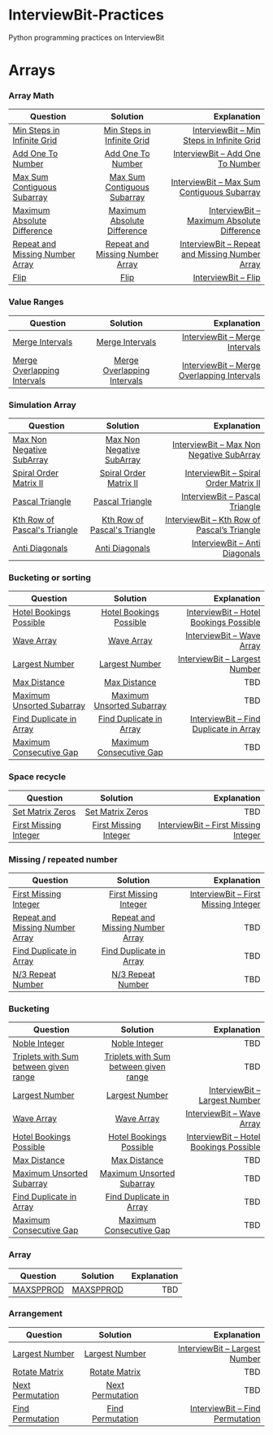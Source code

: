 # InterviewBit-Practices
Python programming practices on InterviewBit

# Arrays
### Array Math
| Question        | Solution           | Explanation  |
| ------------- |:-------------:| -----:|
| [Min Steps in Infinite Grid](https://www.interviewbit.com/problems/min-steps-in-infinite-grid/)      | [Min Steps in Infinite Grid](https://github.com/woodyko3234/InterviewBit-Practices/blob/master/Arrays/Array%20Math/Min_Steps_in_Infinite_Grid.py) | [InterviewBit – Min Steps in Infinite Grid](https://python5566.wordpress.com/2019/01/04/interviewbit-min-steps-in-infinite-grid/) |
| [Add One To Number](https://www.interviewbit.com/problems/add-one-to-number/)      | [Add One To Number](https://github.com/woodyko3234/InterviewBit-Practices/blob/master/Arrays/Array%20Math/Add_One_To_Number.py)      |   [InterviewBit – Add One To Number](https://python5566.wordpress.com/2017/10/26/interviewbit-add-one-to-number/) |
| [Max Sum Contiguous Subarray](https://www.interviewbit.com/problems/max-sum-contiguous-subarray/) | [Max Sum Contiguous Subarray](https://github.com/woodyko3234/InterviewBit-Practices/blob/master/Arrays/Array%20Math/Max_Sum_Contiguous_Subarray.py)      |    [InterviewBit – Max Sum Contiguous Subarray](https://python5566.wordpress.com/2019/01/04/interviewbit-max-sum-contiguous-subarray/) |
| [Maximum Absolute Difference](https://www.interviewbit.com/problems/maximum-absolute-difference/) | [Maximum Absolute Difference](https://github.com/woodyko3234/InterviewBit-Practices/blob/master/Arrays/Array%20Math/Maximum_Absolute_Difference.py) | [InterviewBit – Maximum Absolute Difference](https://python5566.wordpress.com/2019/01/04/interviewbit-maximum-absolute-difference/) |
| [Repeat and Missing Number Array](https://www.interviewbit.com/problems/repeat-and-missing-number-array/) | [Repeat and Missing Number Array](https://github.com/woodyko3234/InterviewBit-Practices/blob/master/Arrays/Array%20Math/Repeat_and_Missing_Number_Array.py) | [InterviewBit – Repeat and Missing Number Array](https://python5566.wordpress.com/2019/01/06/interviewbit-repeat-and-missing-number-array/) |
|[Flip](https://www.interviewbit.com/problems/flip/) | [Flip](https://github.com/woodyko3234/InterviewBit-Practices/blob/master/Arrays/Array%20Math/Flip.py) | [InterviewBit – Flip](https://python5566.wordpress.com/2017/11/21/interviewbit-flip/) |

### Value Ranges
| Question        | Solution           | Explanation  |
| ------------- |:-------------:| -----:|
| [Merge Intervals](https://www.interviewbit.com/problems/merge-intervals/) | [Merge Intervals](https://github.com/woodyko3234/InterviewBit-Practices/blob/master/Arrays/Value%20Ranges/Merge_Intervals.py) | [InterviewBit – Merge Intervals](https://python5566.wordpress.com/2019/01/07/interviewbit-merge-intervals/) |
| [Merge Overlapping Intervals](https://www.interviewbit.com/problems/merge-overlapping-intervals/) | [Merge Overlapping Intervals](https://github.com/woodyko3234/InterviewBit-Practices/blob/master/Arrays/Value%20Ranges/Merge_Overlapping_Intervals.py) | [InterviewBit – Merge Overlapping Intervals](https://python5566.wordpress.com/2019/01/07/interviewbit-merge-overlapping-intervals/) |

### Simulation Array
| Question        | Solution           | Explanation  |
| ------------- |:-------------:| -----:|
|[Max Non Negative SubArray](https://www.interviewbit.com/problems/max-non-negative-subarray/) | [Max Non Negative SubArray](https://github.com/woodyko3234/InterviewBit-Practices/blob/master/Arrays/Simulation%20Array/Max_Non_Negative_SubArray.py) | [InterviewBit – Max Non Negative SubArray](https://python5566.wordpress.com/2019/01/11/interviewbit-max-non-negative-subarray/) |
|[Spiral Order Matrix II](https://www.interviewbit.com/problems/spiral-order-matrix-ii/) | [Spiral Order Matrix II](https://github.com/woodyko3234/InterviewBit-Practices/blob/master/Arrays/Simulation%20Array/Spiral_Order_Matrix_II.py) | [InterviewBit – Spiral Order Matrix II](https://python5566.wordpress.com/2019/01/11/interviewbit-spiral-order-matrix-ii/) |
|[Pascal Triangle](https://www.interviewbit.com/problems/pascal-triangle/) | [Pascal Triangle](https://github.com/woodyko3234/InterviewBit-Practices/blob/master/Arrays/Simulation%20Array/Pascal_Triangle.py) | [InterviewBit – Pascal Triangle](https://python5566.wordpress.com/2019/01/15/interviewbit-pascal-triangle/) |
|[Kth Row of Pascal's Triangle](https://www.interviewbit.com/problems/kth-row-of-pascals-triangle/) | [Kth Row of Pascal's Triangle](https://github.com/woodyko3234/InterviewBit-Practices/blob/master/Arrays/Simulation%20Array/Kth_Row_of_Pascal's_Triangle.py) | [InterviewBit – Kth Row of Pascal’s Triangle](https://python5566.wordpress.com/2019/01/15/interviewbit-kth-row-of-pascals-triangle/) |
|[Anti Diagonals](https://www.interviewbit.com/problems/anti-diagonals/) | [Anti Diagonals](https://github.com/woodyko3234/InterviewBit-Practices/blob/master/Arrays/Simulation%20Array/Anti_Diagonals.py) | [InterviewBit – Anti Diagonals](https://python5566.wordpress.com/2017/10/27/interviewbit-anti-diagonals/) |

### Bucketing or sorting
| Question        | Solution           | Explanation  |
| ------------- |:-------------:| -----:|
|[Hotel Bookings Possible](https://www.interviewbit.com/problems/hotel-bookings-possible/) | [Hotel Bookings Possible](https://github.com/woodyko3234/InterviewBit-Practices/blob/master/Arrays/Bucketing%20and%20Sorting/Hotel_Bookings_Possible.py) | [InterviewBit – Hotel Bookings Possible](https://python5566.wordpress.com/2019/01/18/interviewbit-hotel-bookings-possible/) |
|[Wave Array](https://www.interviewbit.com/problems/wave-array/) | [Wave Array](https://github.com/woodyko3234/InterviewBit-Practices/blob/master/Arrays/Bucketing%20and%20Sorting/Wave_Array.py) | [InterviewBit – Wave Array](https://python5566.wordpress.com/2019/01/18/interviewbit-wave-array/) |
|[Largest Number](https://www.interviewbit.com/problems/largest-number/) | [Largest Number](https://github.com/woodyko3234/InterviewBit-Practices/blob/master/Arrays/Bucketing%20and%20Sorting/Largest_Number.py) | [InterviewBit – Largest Number](https://python5566.wordpress.com/2019/01/18/interviewbit-largest-number/) |
|[Max Distance](https://www.interviewbit.com/problems/max-distance/) | [Max Distance](https://github.com/woodyko3234/InterviewBit-Practices/blob/master/Arrays/Bucketing%20and%20Sorting/Max_Distance.py) | TBD |
|[Maximum Unsorted Subarray](https://www.interviewbit.com/problems/maximum-unsorted-subarray/) | [Maximum Unsorted Subarray](https://github.com/woodyko3234/InterviewBit-Practices/blob/master/Arrays/Bucketing%20and%20Sorting/Maximum_Unsorted_Subarray.py) | TBD |
|[Find Duplicate in Array](https://www.interviewbit.com/problems/find-duplicate-in-array/) | [Find Duplicate in Array](https://github.com/woodyko3234/InterviewBit-Practices/blob/master/Arrays/Bucketing%20and%20Sorting/Find_Duplicate_in_Array.py) | [InterviewBit – Find Duplicate in Array](https://python5566.wordpress.com/2017/11/01/interviewbit-find-duplicate-in-array/) |
|[Maximum Consecutive Gap](https://www.interviewbit.com/problems/maximum-consecutive-gap/) | [Maximum Consecutive Gap](https://github.com/woodyko3234/InterviewBit-Practices/blob/master/Arrays/Bucketing%20and%20Sorting/Maximum_Consecutive_Gap.py) | TBD |

### Space recycle
| Question        | Solution           | Explanation  |
| ------------- |:-------------:| -----:|
|[Set Matrix Zeros](https://www.interviewbit.com/problems/set-matrix-zeros/) | [Set Matrix Zeros](https://github.com/woodyko3234/InterviewBit-Practices/blob/master/Arrays/Space%20Recycle/Set_Matrix_Zeros.py) | TBD |
|[First Missing Integer](https://www.interviewbit.com/problems/first-missing-integer/) | [First Missing Integer](https://github.com/woodyko3234/InterviewBit-Practices/blob/master/Arrays/Space%20Recycle/First_Missing_Integer.py) | [InterviewBit – First Missing Integer](https://python5566.wordpress.com/2017/11/13/interviewbit-first-missing-integer/) |

### Missing / repeated number
| Question        | Solution           | Explanation  |
| ------------- |:-------------:| -----:|
|[First Missing Integer](https://www.interviewbit.com/problems/first-missing-integer/) | [First Missing Integer](https://github.com/woodyko3234/InterviewBit-Practices/blob/master/Arrays/Space%20Recycle/First_Missing_Integer.py) | [InterviewBit – First Missing Integer](https://python5566.wordpress.com/2017/11/13/interviewbit-first-missing-integer/) |
|[Repeat and Missing Number Array](https://www.interviewbit.com/problems/repeat-and-missing-number-array/) | [Repeat and Missing Number Array](https://github.com/woodyko3234/InterviewBit-Practices/blob/master/Arrays/Array%20Math/Repeat_and_Missing_Number_Array.py) | TBD |
|[Find Duplicate in Array](https://www.interviewbit.com/problems/find-duplicate-in-array/) | [Find Duplicate in Array](https://github.com/woodyko3234/InterviewBit-Practices/blob/master/Arrays/Missing%20or%20repeated%20number/Find_Duplicate_in_Array.py) | TBD |
|[N/3 Repeat Number](https://www.interviewbit.com/problems/n3-repeat-number/) | [N/3 Repeat Number](https://github.com/woodyko3234/InterviewBit-Practices/blob/master/Arrays/Missing%20or%20repeated%20number/N3_Repeat_Number.py) | TBD |

### Bucketing
| Question        | Solution           | Explanation  |
| ------------- |:-------------:| -----:|
|[Noble Integer](https://www.interviewbit.com/problems/noble-integer/) | [Noble Integer](https://github.com/woodyko3234/InterviewBit-Practices/blob/master/Arrays/Bucketing/Noble_Integer.py) | TBD |
|[Triplets with Sum between given range](https://www.interviewbit.com/problems/triplets-with-sum-between-given-range/) |[Triplets with Sum between given range](https://github.com/woodyko3234/InterviewBit-Practices/blob/master/Arrays/Bucketing/Triplets_with_Sum_between_given_range.py) | TBD |
[Largest Number](https://www.interviewbit.com/problems/largest-number/) | [Largest Number](https://github.com/woodyko3234/InterviewBit-Practices/blob/master/Arrays/Bucketing%20and%20Sorting/Largest_Number.py) | [InterviewBit – Largest Number](https://python5566.wordpress.com/2019/01/18/interviewbit-largest-number/) |
|[Wave Array](https://www.interviewbit.com/problems/wave-array/) | [Wave Array](https://github.com/woodyko3234/InterviewBit-Practices/blob/master/Arrays/Bucketing%20and%20Sorting/Wave_Array.py) | [InterviewBit – Wave Array](https://python5566.wordpress.com/2019/01/18/interviewbit-wave-array/) |
|[Hotel Bookings Possible](https://www.interviewbit.com/problems/hotel-bookings-possible/) | [Hotel Bookings Possible](https://github.com/woodyko3234/InterviewBit-Practices/blob/master/Arrays/Bucketing%20and%20Sorting/Hotel_Bookings_Possible.py) | [InterviewBit – Hotel Bookings Possible](https://python5566.wordpress.com/2019/01/18/interviewbit-hotel-bookings-possible/) |
|[Max Distance](https://www.interviewbit.com/problems/max-distance/) | [Max Distance](https://github.com/woodyko3234/InterviewBit-Practices/blob/master/Arrays/Bucketing%20and%20Sorting/Max_Distance.py) | TBD |
|[Maximum Unsorted Subarray](https://www.interviewbit.com/problems/maximum-unsorted-subarray/) | [Maximum Unsorted Subarray](https://github.com/woodyko3234/InterviewBit-Practices/blob/master/Arrays/Bucketing%20and%20Sorting/Maximum_Unsorted_Subarray.py) | TBD |
|[Find Duplicate in Array](https://www.interviewbit.com/problems/find-duplicate-in-array/) | [Find Duplicate in Array](https://github.com/woodyko3234/InterviewBit-Practices/blob/master/Arrays/Bucketing%20and%20Sorting/Find_Duplicate_in_Array.py) | TBD |
|[Maximum Consecutive Gap](https://www.interviewbit.com/problems/maximum-consecutive-gap/) | [Maximum Consecutive Gap](https://github.com/woodyko3234/InterviewBit-Practices/blob/master/Arrays/Bucketing%20and%20Sorting/Maximum_Consecutive_Gap.py) | TBD |

### Array
| Question        | Solution           | Explanation  |
| ------------- |:-------------:| -----:|
|[MAXSPPROD](https://www.interviewbit.com/problems/maxspprod/)|[MAXSPPROD](https://github.com/woodyko3234/InterviewBit-Practices/blob/master/Arrays/Array/MAXSPPROD.py)| TBD |

### Arrangement
| Question        | Solution           | Explanation  |
| ------------- |:-------------:| -----:|
|[Largest Number](https://www.interviewbit.com/problems/largest-number/) | [Largest Number](https://github.com/woodyko3234/InterviewBit-Practices/blob/master/Arrays/Bucketing%20and%20Sorting/Largest_Number.py) | [InterviewBit – Largest Number](https://python5566.wordpress.com/2019/01/18/interviewbit-largest-number/) |
|[Rotate Matrix](https://www.interviewbit.com/problems/rotate-matrix/)|[Rotate Matrix](https://github.com/woodyko3234/InterviewBit-Practices/blob/master/Arrays/Arrangement/Rotate_Matrix.py)| TBD |
|[Next Permutation](https://www.interviewbit.com/problems/next-permutation/)|[Next Permutation](https://github.com/woodyko3234/InterviewBit-Practices/blob/master/Arrays/Arrangement/Next_Permutation.py)| TBD |
|[Find Permutation](https://www.interviewbit.com/problems/find-permutation/)|[Find Permutation](https://github.com/woodyko3234/InterviewBit-Practices/blob/master/Arrays/Arrangement/Find_Permutation.py)| [InterviewBit – Find Permutation](https://python5566.wordpress.com/2017/11/02/interviewbit-find-permutation/) |
